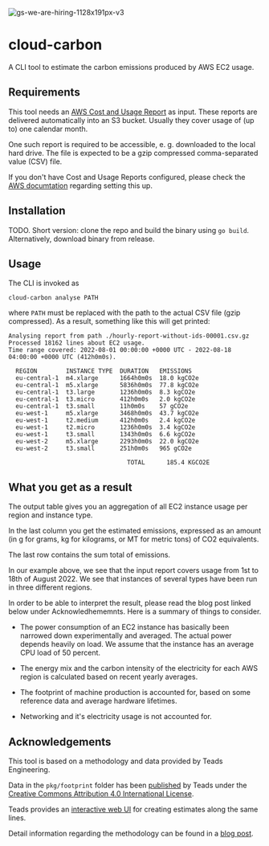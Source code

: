 ![gs-we-are-hiring-1128x191px-v3](https://user-images.githubusercontent.com/273727/185643314-9ff1e016-35de-4f47-b08e-6aad9777e8ba.svg)

# cloud-carbon

A CLI tool to estimate the carbon emissions produced by
AWS EC2 usage.

## Requirements

This tool needs an [AWS Cost and Usage Report](https://docs.aws.amazon.com/cur/latest/userguide/what-is-cur.html) as input. These reports are delivered automatically into an S3 bucket. Usually they cover usage of (up to) one calendar month.

One such report is required to be accessible, e. g. downloaded to the local hard drive. The file is expected to be a gzip compressed comma-separated value (CSV) file.

If you don't have Cost and Usage Reports configured, please check the [AWS documtation](https://docs.aws.amazon.com/cur/latest/userguide/cur-create.html) regarding setting this up.

## Installation

TODO. Short version: clone the repo and build the binary using `go build`. Alternatively, download binary from release.

## Usage

The CLI is invoked as

```nohighlight
cloud-carbon analyse PATH
```

where `PATH` must be replaced with the path to the actual CSV file (gzip compressed). As a result, something like this will get printed:

```nohighlight
Analysing report from path ./hourly-report-without-ids-00001.csv.gz
Processed 18162 lines about EC2 usage.
Time range covered: 2022-08-01 00:00:00 +0000 UTC - 2022-08-18 04:00:00 +0000 UTC (412h0m0s).

  REGION        INSTANCE TYPE  DURATION   EMISSIONS
  eu-central-1  m4.xlarge      1664h0m0s  18.0 kgCO2e
  eu-central-1  m5.xlarge      5836h0m0s  77.8 kgCO2e
  eu-central-1  t3.large       1236h0m0s  8.3 kgCO2e
  eu-central-1  t3.micro       412h0m0s   2.0 kgCO2e
  eu-central-1  t3.small       11h0m0s    57 gCO2e
  eu-west-1     m5.xlarge      3468h0m0s  43.7 kgCO2e
  eu-west-1     t2.medium      412h0m0s   2.4 kgCO2e
  eu-west-1     t2.micro       1236h0m0s  3.4 kgCO2e
  eu-west-1     t3.small       1343h0m0s  6.6 kgCO2e
  eu-west-2     m5.xlarge      2293h0m0s  22.0 kgCO2e
  eu-west-2     t3.small       251h0m0s   965 gCO2e

                                 TOTAL      185.4 KGCO2E
```

## What you get as a result

The output table gives you an aggregation of all EC2 instance usage per region and instance type.

In the last column you get the estimated emissions, expressed as an amount (in g for grams, kg for kilograms, or MT for metric tons) of CO2 equivalents.

The last row contains the sum total of emissions.

In our example above, we see that the input report covers usage from 1st to 18th of August 2022. We see that instances of several types have been run in three different regions.

In order to be able to interpret the result, please read the blog post linked below under Acknowledhememnts. Here is a summary of things to consider.

- The power consumption of an EC2 instance has basically been narrowed down experimentally and averaged. The actual power depends heavily on load. We assume that the instance has an average CPU load of 50 percent.

- The energy mix and the carbon intensity of the electricity for each AWS region is calculated based on recent yearly averages.

- The footprint of machine production is accounted for, based on some reference data and average hardware lifetimes.

- Networking and it's electricity usage is not accounted for.

## Acknowledgements

This tool is based on a methodology and data provided by Teads Engineering.

Data in the `pkg/footprint` folder has been [published](https://docs.google.com/spreadsheets/d/1DqYgQnEDLQVQm5acMAhLgHLD8xXCG9BIrk-_Nv6jF3k/edit#gid=504755275) by Teads under the [Creative Commons Attribution 4.0 International License](https://creativecommons.org/licenses/by/4.0/).

Teads provides an [interactive web UI](https://engineering.teads.com/sustainability/carbon-footprint-estimator-for-aws-instances/) for creating estimates along the same lines.

Detail information regarding the methodology can be found in a [blog post](https://medium.com/teads-engineering/building-an-aws-ec2-carbon-emissions-dataset-3f0fd76c98ac).
